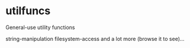# utilfuncs

General-use utility functions

string-manipulation
filesystem-access
and a lot more (browse it to see)...
